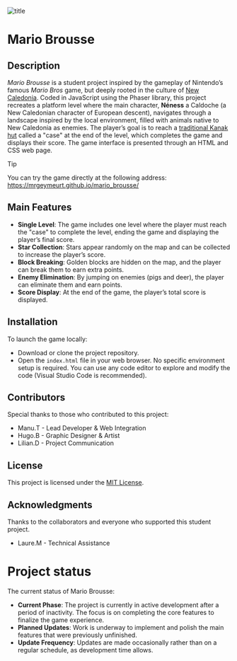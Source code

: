 ![title](https://github.com/user-attachments/assets/e748d99c-cd71-4adf-9836-c54c8fa3f964)
# Mario Brousse
## Description
*Mario Brousse* is a student project inspired by the gameplay of Nintendo’s famous *Mario Bros* game, but deeply rooted in the culture of [New Caledonia](https://en.wikipedia.org/wiki/New_Caledonia). Coded in JavaScript using the Phaser library, this project recreates a platform level where the main character, **Néness** a Caldoche (a New Caledonian character of European descent), navigates through a landscape inspired by the local environment, filled with animals native to New Caledonia as enemies. The player’s goal is to reach a [traditional Kanak hut](https://en.wikipedia.org/wiki/File:Kanak_house-2.jpg) called a "case" at the end of the level, which completes the game and displays their score. The game interface is presented through an HTML and CSS web page.

> [!TIP]
> You can try the game directly at the following address: https://mrgeymeurt.github.io/mario_brousse/

## Main Features
- **Single Level**: The game includes one level where the player must reach the "case" to complete the level, ending the game and displaying the player’s final score.
- **Star Collection**: Stars appear randomly on the map and can be collected to increase the player’s score.
- **Block Breaking**: Golden blocks are hidden on the map, and the player can break them to earn extra points.
- **Enemy Elimination**: By jumping on enemies (pigs and deer), the player can eliminate them and earn points.
- **Score Display**: At the end of the game, the player’s total score is displayed.

## Installation
To launch the game locally:

- Download or clone the project repository.
- Open the ```index.html``` file in your web browser. No specific environment setup is required. You can use any code editor to explore and modify the code (Visual Studio Code is recommended).

## Contributors
Special thanks to those who contributed to this project:
- Manu.T - Lead Developer & Web Integration
- Hugo.B - Graphic Designer & Artist
- Lilian.D - Project Communication

## License
This project is licensed under the [MIT License](https://choosealicense.com/licenses/mit/).

## Acknowledgments
Thanks to the collaborators and everyone who supported this student project.
- Laure.M - Technical Assistance

# Project status

The current status of Mario Brousse:

- **Current Phase**: The project is currently in active development after a period of inactivity. The focus is on completing the core features to finalize the game experience.
- **Planned Updates**: Work is underway to implement and polish the main features that were previously unfinished.
- **Update Frequency**: Updates are made occasionally rather than on a regular schedule, as development time allows.
